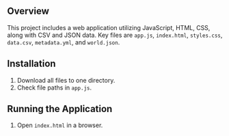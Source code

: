 ## Overview
This project includes a web application utilizing JavaScript, HTML, CSS, along with CSV and JSON data. Key files are `app.js`, `index.html`, `styles.css`, `data.csv`, `metadata.yml`, and `world.json`.

## Installation
1. Download all files to one directory.
2. Check file paths in `app.js`.

## Running the Application
1. Open `index.html` in a browser.
